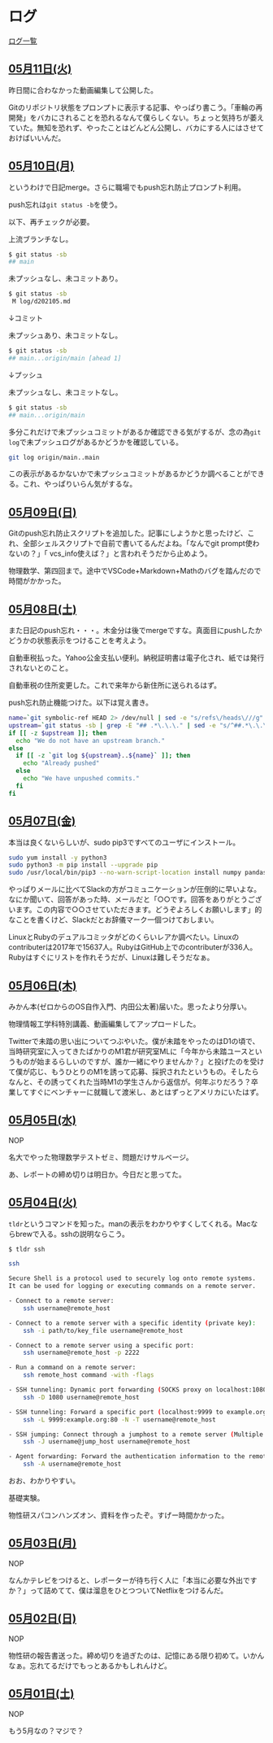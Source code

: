 # ログ

[ログ一覧](index.html)

## [05月11日(火)](#11) <a id="11"></a>

昨日間に合わなかった動画編集して公開した。

Gitのリポジトリ状態をプロンプトに表示する記事、やっぱり書こう。「車輪の再開発」をバカにされることを恐れるなんて僕らしくない。ちょっと気持ちが萎えていた。無知を恐れず、やったことはどんどん公開し、バカにする人にはさせておけばいいんだ。

## [05月10日(月)](#10) <a id="10"></a>

というわけで日記merge。さらに職場でもpush忘れ防止プロンプト利用。

push忘れは`git status -b`を使う。

以下、再チェックが必要。

上流ブランチなし。

```sh
$ git status -sb
## main
```

未プッシュなし、未コミットあり。

```sh
$ git status -sb
 M log/d202105.md
```

↓コミット

未プッシュあり、未コミットなし。

```sh
$ git status -sb
## main...origin/main [ahead 1]
```

↓プッシュ

未プッシュなし、未コミットなし。

```sh
$ git status -sb
## main...origin/main
```

多分これだけで未プッシュコミットがあるか確認できる気がするが、念の為`git log`で未プッシュログがあるかどうかを確認している。

```sh
git log origin/main..main
```

この表示があるかないかで未プッシュコミットがあるかどうか調べることができる。これ、やっぱりいらん気がするな。

## [05月09日(日)](#09) <a id="09"></a>

Gitのpush忘れ防止スクリプトを追加した。記事にしようかと思ったけど、これ、全部シェルスクリプトで自前で書いてるんだよね。「なんでgit prompt使わないの？」「 vcs_info使えば？」と言われそうだから止めよう。

物理数学、第四回まで。途中でVSCode+Markdown+Mathのバグを踏んだので時間がかかった。

## [05月08日(土)](#08) <a id="08"></a>

また日記のpush忘れ・・・。木金分は後でmergeですな。真面目にpushしたかどうかの状態表示をつけることを考えよう。

自動車税払った。Yahoo公金支払い便利。納税証明書は電子化され、紙では発行されないとのこと。

自動車税の住所変更した。これで来年から新住所に送られるはず。

push忘れ防止機能つけた。以下は覚え書き。

```sh
name=`git symbolic-ref HEAD 2> /dev/null | sed -e "s/refs\/heads\///g" `
upstream=`git status -sb | grep -E "## .*\.\.\." | sed -e "s/^##.*\.\.\.//"`
if [[ -z $upstream ]]; then
  echo "We do not have an upstream branch."
else
  if [[ -z `git log ${upstream}..${name}` ]]; then
    echo "Already pushed"
  else
    echo "We have unpushed commits."
  fi
fi
```

## [05月07日(金)](#07) <a id="07"></a>

本当は良くないらしいが、sudo pip3ですべてのユーザにインストール。

```sh
sudo yum install -y python3
sudo python3 -m pip install --upgrade pip
sudo /usr/local/bin/pip3 --no-warn-script-location install numpy pandas matplotlib h5py tensorflow
```

やっぱりメールに比べてSlackの方がコミュニケーションが圧倒的に早いよな。なにか聞いて、回答があった時、メールだと「○○です。回答をありがとうございます。この内容で○○させていただきます。どうぞよろしくお願いします」的なことを書くけど、Slackだとお辞儀マーク一個つけておしまい。

LinuxとRubyのデュアルコミッタがどのくらいレアか調べたい。Linuxのcontributerは2017年で15637人。RubyはGitHub上でのcontributerが336人。Rubyはすぐにリストを作れそうだが、Linuxは難しそうだなぁ。

## [05月06日(木)](#06) <a id="06"></a>

みかん本(ゼロからのOS自作入門、内田公太著)届いた。思ったより分厚い。

物理情報工学科特別講義、動画編集してアップロードした。

Twitterで未踏の思い出についてつぶやいた。僕が未踏をやったのはD1の頃で、当時研究室に入ってきたばかりのM1君が研究室MLに「今年から未踏ユースというものが始まるらしいのですが、誰か一緒にやりませんか？」と投げたのを受けて僕が応じ、もうひとりのM1を誘って応募、採択されたというもの。そしたらなんと、その誘ってくれた当時M1の学生さんから返信が。何年ぶりだろう？卒業してすぐにベンチャーに就職して渡米し、あとはずっとアメリカにいたはず。

## [05月05日(水)](#05) <a id="05"></a>

NOP

名大でやった物理数学テストゼミ、問題だけサルベージ。

あ、レポートの締め切りは明日か。今日だと思ってた。

## [05月04日(火)](#04) <a id="04"></a>

`tldr`というコマンドを知った。manの表示をわかりやすくしてくれる。Macならbrewで入る。sshの説明ならこう。

```sh
$ tldr ssh

ssh

Secure Shell is a protocol used to securely log onto remote systems.
It can be used for logging or executing commands on a remote server.

- Connect to a remote server:
    ssh username@remote_host

- Connect to a remote server with a specific identity (private key):
    ssh -i path/to/key_file username@remote_host

- Connect to a remote server using a specific port:
    ssh username@remote_host -p 2222

- Run a command on a remote server:
    ssh remote_host command -with -flags

- SSH tunneling: Dynamic port forwarding (SOCKS proxy on localhost:1080):
    ssh -D 1080 username@remote_host

- SSH tunneling: Forward a specific port (localhost:9999 to example.org:80) along with disabling pseudo-[t]ty allocation and executio[n] of remote commands:
    ssh -L 9999:example.org:80 -N -T username@remote_host

- SSH jumping: Connect through a jumphost to a remote server (Multiple jump hops may be specified separated by comma characters):
    ssh -J username@jump_host username@remote_host

- Agent forwarding: Forward the authentication information to the remote machine (see `man ssh_config` for available options):
    ssh -A username@remote_host
```

おお、わかりやすい。

基礎実験。

物性研スパコンハンズオン、資料を作ったぞ。すげー時間かかった。

## [05月03日(月)](#03) <a id="03"></a>

NOP

なんかテレビをつけると、レポーターが待ち行く人に「本当に必要な外出ですか？」って詰めてて、僕は溜息をひとつついてNetflixをつけるんだ。

## [05月02日(日)](#02) <a id="02"></a>

NOP

物性研の報告書送った。締め切りを過ぎたのは、記憶にある限り初めて。いかんなぁ。忘れてるだけでもっとあるかもしれんけど。

## [05月01日(土)](#01) <a id="01"></a>

NOP

もう5月なの？マジで？

